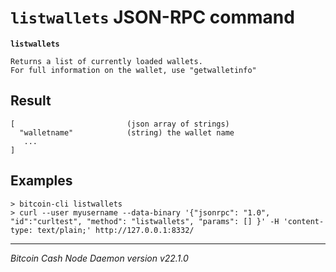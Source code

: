 `listwallets` JSON-RPC command
==============================

**`listwallets`**

```
Returns a list of currently loaded wallets.
For full information on the wallet, use "getwalletinfo"
```

Result
------

```
[                         (json array of strings)
  "walletname"            (string) the wallet name
   ...
]
```

Examples
--------

```
> bitcoin-cli listwallets
> curl --user myusername --data-binary '{"jsonrpc": "1.0", "id":"curltest", "method": "listwallets", "params": [] }' -H 'content-type: text/plain;' http://127.0.0.1:8332/
```

***

*Bitcoin Cash Node Daemon version v22.1.0*
